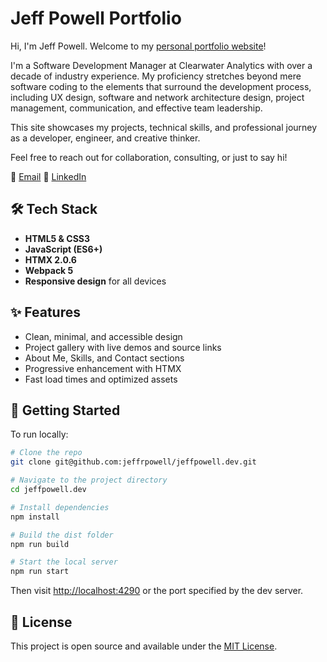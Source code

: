 # Jeff Powell Portfolio

Hi, I'm Jeff Powell. Welcome to my [personal portfolio website](https://jeffpowell.dev)! 

I'm a Software Development Manager at Clearwater Analytics with over a decade of industry experience. My proficiency stretches beyond mere software coding to the elements that surround the development process, including UX design, software and network architecture design, project management, communication, and effective team leadership.

This site showcases my projects, technical skills, and professional journey as a developer, engineer, and creative thinker.

Feel free to reach out for collaboration, consulting, or just to say hi!

📧 [Email](mailto:hi@jeffpowell.dev)
💼 [LinkedIn](https://www.linkedin.com/in/jeffrpowell)

## 🛠️ Tech Stack
- **HTML5 & CSS3**
- **JavaScript (ES6+)**
- **HTMX 2.0.6**
- **Webpack 5**
- **Responsive design** for all devices

## ✨ Features
- Clean, minimal, and accessible design
- Project gallery with live demos and source links
- About Me, Skills, and Contact sections
- Progressive enhancement with HTMX
- Fast load times and optimized assets

## 🚧 Getting Started
To run locally:

```bash
# Clone the repo
git clone git@github.com:jeffrpowell/jeffpowell.dev.git

# Navigate to the project directory
cd jeffpowell.dev

# Install dependencies
npm install

# Build the dist folder
npm run build

# Start the local server
npm run start
```
Then visit [http://localhost:4290](http://localhost:4290) or the port specified by the dev server.

## 📝 License
This project is open source and available under the [MIT License](LICENSE).
